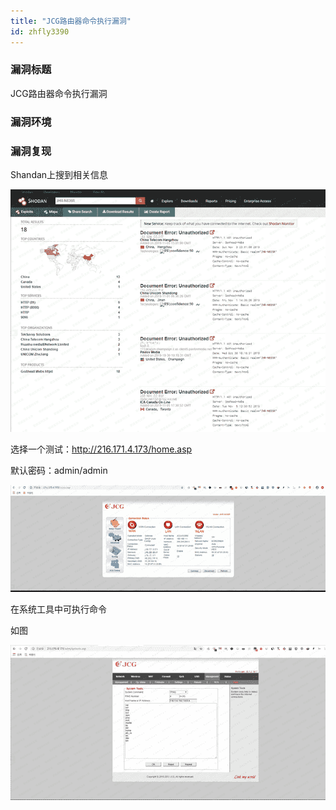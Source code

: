 ```yaml
---
title: "JCG路由器命令执行漏洞"
id: zhfly3390
---
```


### 漏洞标题

JCG路由器命令执行漏洞

### 漏洞环境

### 漏洞复现

Shandan上搜到相关信息

![image](../img/0176bbed30a0f37856be8fe82caf6574.png)

选择一个测试：http://216.171.4.173/home.asp

默认密码：admin/admin

![image](../img/74204174f0bb85950b100666c47e3776.png)

在系统工具中可执行命令

如图

![image](../img/7877b5def4df7a98ce5ad64afa53eb45.png)